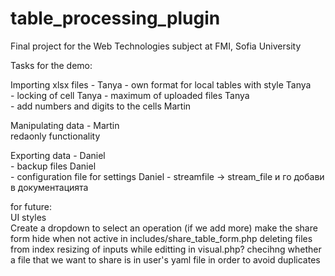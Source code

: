 # table_processing_plugin
Final project for the Web Technologies subject at FMI, Sofia University

Tasks for the demo:

Importing xlsx files - Tanya
	- own format for local tables with style Tanya\
	- locking of cell Tanya
	- maximum of uploaded files Tanya\
	- add numbers and digits to the cells  Martin
	
Manipulating data - Martin\
	redaonly functionality	

Exporting data - Daniel\
	- backup files Daniel\
	- configuration file for settings Daniel
	- streamfile -> stream_file и го добави в документацията

for future:\
UI styles\
Create a dropdown to select an operation (if we add more)
make the share form hide when not active in includes/share_table_form.php
deleting files from index
resizing of inputs while editting in visual.php?
checihng whether a file that we want to share is in user's yaml file in order to avoid duplicates
